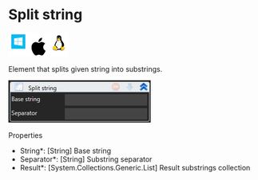 # Split string

![](<../../../../.gitbook/assets/image (272).png>)

Element that splits given string into substrings.

![](<../../../../.gitbook/assets/image (273).png>)

Properties

* String\*: \[String] Base string
* Separator\*: \[String] Substring separator
* Result\*: \[System.Collections.Generic.List] Result substrings collection
